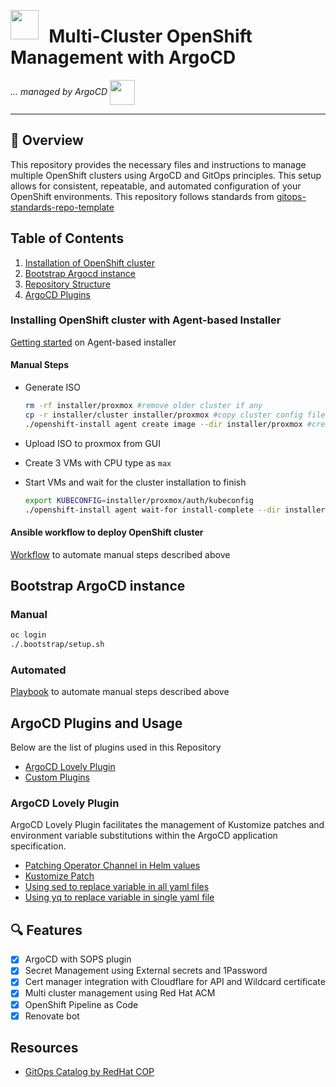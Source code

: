 <!-- markdownlint-disable MD041 -->

<img src="https://avatars.githubusercontent.com/u/792337?s=280&v=4" align="left" width="45" height="47"/><h1>&nbsp;&nbsp;Multi-Cluster OpenShift Management with ArgoCD</h1>

_... managed by ArgoCD_ <img src="https://redhat-scholars.github.io/argocd-tutorial/argocd-tutorial/_images/argocd-logo.png" align="center" width="40px" height="40px"/>

---

## :wave: Overview

This repository provides the necessary files and instructions to manage multiple OpenShift clusters using ArgoCD and GitOps principles. This setup allows for consistent, repeatable, and automated configuration of your OpenShift environments. This repository follows standards from [gitops-standards-repo-template](https://github.com/redhat-cop/gitops-standards-repo-template.git)

## Table of Contents

1. [Installation of OpenShift cluster](#installing-openshift-cluster-with-agent-based-installer)
2. [Bootstrap Argocd instance](#bootstrap-argocd-instance)
3. [Repository Structure](https://github.com/redhat-cop/gitops-standards-repo-template?tab=readme-ov-file#repo-structure)
4. [ArgoCD Plugins](#argocd-plugins-and-usage)

### Installing OpenShift cluster with Agent-based Installer

[Getting started](https://docs.openshift.com/container-platform/4.12/installing/installing_with_agent_based_installer/installing-with-agent-based-installer.html) on Agent-based installer

#### Manual Steps

- Generate ISO

  ```bash
  rm -rf installer/proxmox #remove older cluster if any
  cp -r installer/cluster installer/proxmox #copy cluster config files
  ./openshift-install agent create image --dir installer/proxmox #create image
  ```

- Upload ISO to proxmox from GUI
- Create 3 VMs with CPU type as `max`
- Start VMs and wait for the cluster installation to finish

  ```bash
  export KUBECONFIG=installer/proxmox/auth/kubeconfig
  ./openshift-install agent wait-for install-complete --dir installer/proxmox --log-level=debug
  ```

#### Ansible workflow to deploy OpenShift cluster

[Workflow](https://github.com/Vikaspogu/homelab-orchestrator/blob/main/ansible/awx/workflows/openshift-cluster.yaml) to automate manual steps described above

## Bootstrap ArgoCD instance

### Manual

```bash
oc login
./.bootstrap/setup.sh
```

### Automated

[Playbook](https://github.com/Vikaspogu/homelab-orchestrator/blob/main/ansible/playbooks/openshift/acm-gitops-bootstrap.yaml) to automate manual steps described above

## ArgoCD Plugins and Usage

Below are the list of plugins used in this Repository

- [ArgoCD Lovely Plugin](https://github.com/crumbhole/argocd-lovely-plugin/tree/main)
- [Custom Plugins](./components/openshift-gitops-config/)

### ArgoCD Lovely Plugin

ArgoCD Lovely Plugin facilitates the management of Kustomize patches and environment variable substitutions within the ArgoCD application specification.

- [Patching Operator Channel in Helm values](./clusters/proxmox/cert-manager.yaml#L15)
- [Kustomize Patch](./clusters/proxmox/metallb.yaml#L34)
- [Using sed to replace variable in all yaml files](./clusters/proxmox/cert-manager.yaml#L28)
- [Using yq to replace variable in single yaml file](./clusters/proxmox/acm.yaml#13)

## 🔍 Features

- [x] ArgoCD with SOPS plugin
- [x] Secret Management using External secrets and 1Password
- [x] Cert manager integration with Cloudflare for API and Wildcard certificate
- [x] Multi cluster management using Red Hat ACM
- [x] OpenShift Pipeline as Code
- [x] Renovate bot

## Resources

- [GitOps Catalog by RedHat COP](https://github.com/redhat-cop/gitops-catalog)
